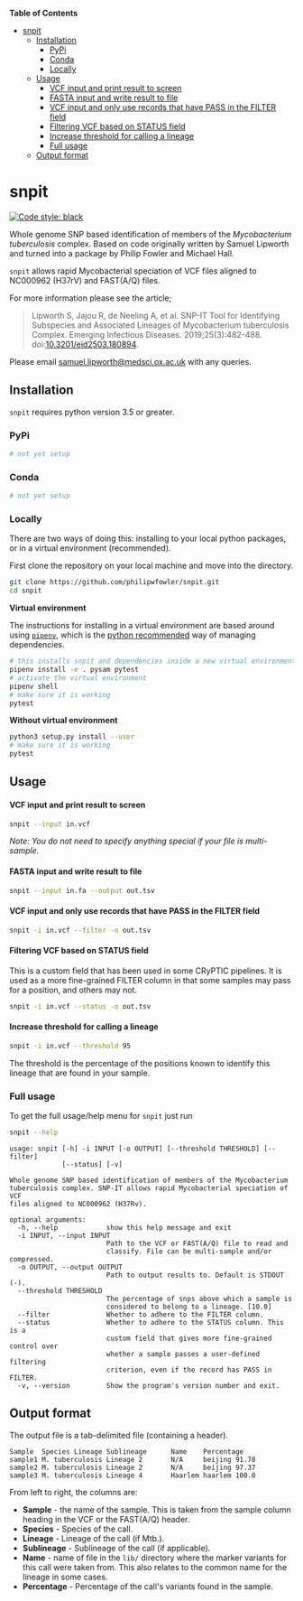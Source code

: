 <!-- START doctoc generated TOC please keep comment here to allow auto update -->
<!-- DON'T EDIT THIS SECTION, INSTEAD RE-RUN doctoc TO UPDATE -->
**Table of Contents**

- [snpit](#snpit)
  - [Installation](#installation)
    - [PyPi](#pypi)
    - [Conda](#conda)
    - [Locally](#locally)
  - [Usage](#usage)
      - [VCF input and print result to screen](#vcf-input-and-print-result-to-screen)
      - [FASTA input and write result to file](#fasta-input-and-write-result-to-file)
      - [VCF input and only use records that have PASS in the FILTER field](#vcf-input-and-only-use-records-that-have-pass-in-the-filter-field)
      - [Filtering VCF based on STATUS field](#filtering-vcf-based-on-status-field)
      - [Increase threshold for calling a lineage](#increase-threshold-for-calling-a-lineage)
    - [Full usage](#full-usage)
  - [Output format](#output-format)

<!-- END doctoc generated TOC please keep comment here to allow auto update -->

# snpit

[![Code style: black](https://img.shields.io/badge/code%20style-black-000000.svg)](https://github.com/ambv/black)  

Whole genome SNP based identification of members of the *Mycobacterium tuberculosis* complex. Based on code originally written by Samuel Lipworth and turned into a package by Philip Fowler and Michael Hall.

`snpit` allows rapid Mycobacterial speciation of VCF files aligned to NC000962 (H37rV) and FAST(A/Q) files.

For more information please see the article;

> Lipworth S, Jajou R, de Neeling A, et al. SNP-IT Tool for Identifying Subspecies and Associated Lineages of Mycobacterium tuberculosis Complex. Emerging Infectious Diseases. 2019;25(3):482-488. doi:[10.3201/eid2503.180894](http://dx.doi.org/10.3201/eid2503.180894).

Please email <samuel.lipworth@medsci.ox.ac.uk> with any queries.

## Installation

`snpit` requires python version 3.5 or greater.

### PyPi

```bash
# not yet setup
```

### Conda

```bash
# not yet setup
```

### Locally

There are two ways of doing this: installing to your local python packages, or in a virtual environment (recommended).

First clone the repository on your local machine and move into the directory.

```bash
git clone https://github.com/philipwfowler/snpit.git
cd snpit
```

**Virtual environment**

The instructions for installing in a virtual environment are based around using [`pipenv`](https://pipenv.readthedocs.io/en/latest/), 
which is the [python recommended](https://packaging.python.org/tutorials/managing-dependencies/#managing-dependencies) way of managing dependencies.  

```bash
# this installs snpit and dependencies inside a new virtual environment
pipenv install -e . pysam pytest
# activate the virtual environment
pipenv shell
# make sure it is working
pytest
```

**Without virtual environment**

```bash
python3 setup.py install --user
# make sure it is working
pytest
```

## Usage

#### VCF input and print result to screen

```bash
snpit --input in.vcf
```
*Note: You do not need to specify anything special if your file is multi-sample.*
#### FASTA input and write result to file

```bash
snpit --input in.fa --output out.tsv
```

#### VCF input and only use records that have PASS in the FILTER field

```bash
snpit -i in.vcf --filter -o out.tsv
```

#### Filtering VCF based on STATUS field

This is a custom field that has been used in some CRyPTIC pipelines. It is used as a more 
fine-grained FILTER column in that some samples may pass for a position, and others may 
not.

```bash
snpit -i in.vcf --status -o out.tsv
```

#### Increase threshold for calling a lineage

```bash
snpit -i in.vcf --threshold 95
```
The threshold is the percentage of the positions known to identify this lineage that are 
found in your sample.

### Full usage

To get the full usage/help menu for `snpit` just run 

```bash
snpit --help
```

```
usage: snpit [-h] -i INPUT [-o OUTPUT] [--threshold THRESHOLD] [--filter]
             [--status] [-v]

Whole genome SNP based identification of members of the Mycobacterium
tuberculosis complex. SNP-IT allows rapid Mycobacterial speciation of VCF
files aligned to NC000962 (H37Rv).

optional arguments:
  -h, --help            show this help message and exit
  -i INPUT, --input INPUT
                        Path to the VCF or FAST(A/Q) file to read and
                        classify. File can be multi-sample and/or compressed.
  -o OUTPUT, --output OUTPUT
                        Path to output results to. Default is STDOUT (-).
  --threshold THRESHOLD
                        The percentage of snps above which a sample is
                        considered to belong to a lineage. [10.0]
  --filter              Whether to adhere to the FILTER column.
  --status              Whether to adhere to the STATUS column. This is a
                        custom field that gives more fine-grained control over
                        whether a sample passes a user-defined filtering
                        criterion, even if the record has PASS in FILTER.
  -v, --version         Show the program's version number and exit.
```

## Output format

The output file is a tab-delimited file (containing a header).

```tsv
Sample  Species Lineage Sublineage      Name    Percentage
sample1 M. tuberculosis Lineage 2       N/A     beijing 91.78
sample2 M. tuberculosis Lineage 2       N/A     beijing 97.37
sample3 M. tuberculosis Lineage 4       Haarlem haarlem 100.0
```

From left to right, the columns are:
* **Sample** - the name of the sample. This is taken from the sample column heading in the VCF or the FAST(A/Q) header.
* **Species** - Species of the call.
* **Lineage** - Lineage of the call (if Mtb.).
* **Sublineage** - Sublineage of the call (if applicable).
* **Name** - name of file in the `lib/` directory where the marker variants for this call were taken from. This also relates to the common name for the lineage in some cases.
* **Percentage** - Percentage of the call's variants found in the sample.
